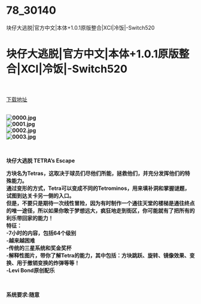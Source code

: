 # 78_30140
块仔大逃脱|官方中文|本体+1.0.1原版整合|XCI|冷饭|-Switch520
# 块仔大逃脱|官方中文|本体+1.0.1原版整合|XCI|冷饭|-Switch520
 <br/></br>
[下载地址](https://www.switch520.cc/article/30140 "下载地址")
<br/></br>

<p><strong><img title="0000.jpg" src="https://www.switch520.cc/muke_img/2022_04_23_a6d07e0b10030.jpg" alt="0000.jpg"></strong><br>
<strong><img title="0001.jpg" src="https://www.switch520.cc/muke_img/2022_04_23_c8712b58b5081.jpg" alt="0001.jpg"></strong><br>
<strong><img title="0002.jpg" src="https://www.switch520.cc/muke_img/2022_04_23_5e8db1489b660.jpg" alt="0002.jpg"></strong><br>
<strong><img title="0003.jpg" src="https://www.switch520.cc/muke_img/2022_04_23_ab230e3c5b392.jpg" alt="0003.jpg">&nbsp;</strong></p>
<p>&nbsp;</p>
<p><strong>块仔大逃脱 TETRA’s Escape</strong></p>
<p><strong>方块名为Tetras，这取决于球员们尽他们所能，拯救他们，并充分发挥他们的特殊能力。</strong><br>
<strong>通过变形的方式，Tetra可以变成不同的Tetrominos，用来填补洞和掌握谜题，试图到达关卡另一侧的入口。</strong><br>
<strong>但是，不要只是期待一次线性冒险，因为有时制作一个通往天堂的楼梯是通往终点的唯一途径，所以如果你敢于梦想远大，疯狂地走到街区，你可能就有了把所有的利乐带回家的能力！</strong><br>
<strong>特征：</strong><br>
<strong>-7小时的内容，包括64个级别</strong><br>
<strong>-越来越困难</strong><br>
<strong>-传统的三星系统和奖金奖杯</strong><br>
<strong>-解释性图片，带你了解Tetra的能力，其中包括：方块跳跃、旋转、镜像效果、变换、用于撤销变换的炸弹等等！</strong><br>
<strong>-Levi Bond原创配乐</strong></p>
<p>&nbsp;</p>
<p><strong>系统要求:随意</strong></p>



